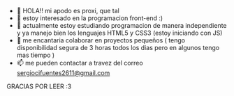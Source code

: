 - 👋 HOLA!! mi apodo es proxi, que tal
- 👀 estoy interesado en la programacion front-end :)
- 🌱 actualmente estoy estudiando programacion de manera independiente y ya manejo bien los lenguajes
HTML5 y CSS3 (estoy iniciando con JS)
- 💞️ me encantaria colaborar en proyectos pequeños ( tengo disponibilidad segura de 3 horas todos los dias
pero en algunos tengo mas tiempo )
- 📫 me pueden contactar a travez del correo sergiocifuentes2611@gmail.com

GRACIAS POR LEER :3

